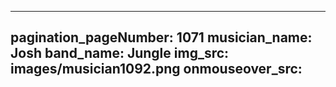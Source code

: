 ------
pagination_pageNumber: 1071
musician_name: Josh
band_name: Jungle
img_src: images/musician1092.png
onmouseover_src: 
------